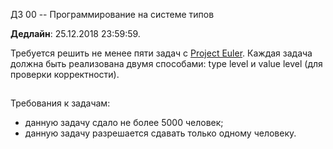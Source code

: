  ДЗ 00 -- Программирование на системе типов

**Дедлайн**: 25.12.2018 23:59:59.

Требуется решить не менее пяти задач с [Project Euler](https://projecteuler.net/archives).
Каждая задача должна быть реализована двумя способами: type level и value level (для проверки корректности).

##
Требования к задачам:
* данную задачу сдало не более 5000 человек;
* данную задачу разрешается сдавать только одному человеку.